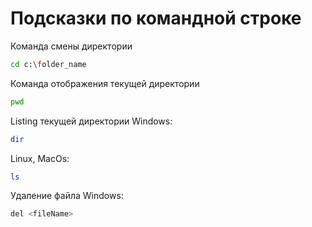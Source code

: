 # Подсказки по командной строке

Команда смены директории
```sh
cd c:\folder_name
```
Команда отображения текущей директории
```sh
pwd
```
Listing текущей директории
Windows:
```sh
dir
```
Linux, MacOs:
```sh
ls
```
Удаление файла
Windows:
```sh
del <fileName>
```
